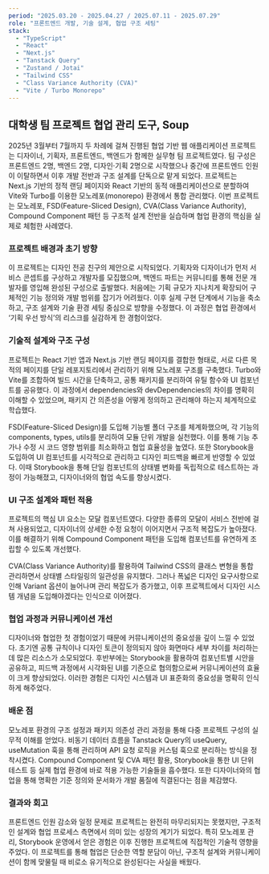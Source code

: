 ```yaml
---
period: "2025.03.20 - 2025.04.27 / 2025.07.11 - 2025.07.29"
role: "프론트엔드 개발, 기술 설계, 협업 구조 세팅"
stack:
  - "TypeScript"
  - "React"
  - "Next.js"
  - "Tanstack Query"
  - "Zustand / Jotai"
  - "Tailwind CSS"
  - "Class Variance Authority (CVA)"
  - "Vite / Turbo Monorepo"
---
```


## 대학생 팀 프로젝트 협업 관리 도구, Soup

2025년 3월부터 7월까지 두 차례에 걸쳐 진행된 협업 기반 웹 애플리케이션 프로젝트는 디자이너, 기획자, 프론트엔드, 백엔드가 함께한 실무형 팀 프로젝트였다. 팀 구성은 프론트엔드 2명, 백엔드 2명, 디자인·기획 2명으로 시작했으나 중간에 프론트엔드 인원이 이탈하면서 이후 개발 전반과 구조 설계를 단독으로 맡게 되었다. 프로젝트는 Next.js 기반의 정적 랜딩 페이지와 React 기반의 동적 애플리케이션으로 분할하여 Vite와 Turbo를 이용한 모노레포(monorepo) 환경에서 통합 관리했다. 이번 프로젝트는 모노레포, FSD(Feature-Sliced Design), CVA(Class Variance Authority), Compound Component 패턴 등 구조적 설계 전반을 실습하며 협업 환경의 핵심을 실제로 체험한 사례였다.

### 프로젝트 배경과 초기 방향

이 프로젝트는 디자인 전공 친구의 제안으로 시작되었다. 기획자와 디자이너가 먼저 서비스 콘셉트를 구상하고 개발자를 모집했으며, 백엔드 파트는 커뮤니티를 통해 전문 개발자를 영입해 완성된 구성으로 출발했다. 처음에는 기획 규모가 지나치게 확장되어 구체적인 기능 정의와 개발 범위를 잡기가 어려웠다. 이후 실제 구현 단계에서 기능을 축소하고, 구조 설계와 기술 환경 세팅 중심으로 방향을 수정했다. 이 과정은 협업 환경에서 ‘기획 우선 방식’의 리스크를 실감하게 한 경험이었다.

### 기술적 설계와 구조 구성

프로젝트는 React 기반 앱과 Next.js 기반 랜딩 페이지를 결합한 형태로, 서로 다른 목적의 페이지를 단일 레포지토리에서 관리하기 위해 모노레포 구조를 구축했다. Turbo와 Vite를 조합하여 빌드 시간을 단축하고, 공통 패키지를 분리하여 유틸 함수와 UI 컴포넌트를 공유했다. 이 과정에서 dependencies와 devDependencies의 차이를 명확히 이해할 수 있었으며, 패키지 간 의존성을 어떻게 정의하고 관리해야 하는지 체계적으로 학습했다.

FSD(Feature-Sliced Design)를 도입해 기능별 폴더 구조를 체계화했으며, 각 기능의 components, types, utils를 분리하여 모듈 단위 개발을 실천했다. 이를 통해 기능 추가나 수정 시 코드 영향 범위를 최소화하고 협업 효율성을 높였다. 또한 Storybook을 도입하여 UI 컴포넌트를 시각적으로 관리하고 디자인 피드백을 빠르게 반영할 수 있었다. 이때 Storybook을 통해 단일 컴포넌트의 상태별 변화를 독립적으로 테스트하는 과정이 가능해졌고, 디자이너와의 협업 속도를 향상시켰다.

### UI 구조 설계와 패턴 적용

프로젝트의 핵심 UI 요소는 모달 컴포넌트였다. 다양한 종류의 모달이 서비스 전반에 걸쳐 사용되었고, 디자이너의 상세한 수정 요청이 이어지면서 구조적 복잡도가 높아졌다. 이를 해결하기 위해 Compound Component 패턴을 도입해 컴포넌트를 유연하게 조립할 수 있도록 개선했다.

CVA(Class Variance Authority)를 활용하여 Tailwind CSS의 클래스 변형을 통합 관리하면서 상태별 스타일링의 일관성을 유지했다. 그러나 폭넓은 디자인 요구사항으로 인해 Variant 옵션이 늘어나며 관리 복잡도가 증가했고, 이후 프로젝트에서 디자인 시스템 개념을 도입해야겠다는 인식으로 이어졌다.

### 협업 과정과 커뮤니케이션 개선

디자이너와 협업한 첫 경험이었기 때문에 커뮤니케이션의 중요성을 깊이 느낄 수 있었다. 초기엔 공통 규칙이나 디자인 토큰이 정의되지 않아 화면마다 세부 차이를 처리하는 데 많은 리소스가 소모되었다. 후반부에는 Storybook을 활용하여 컴포넌트별 시안을 공유하고, 피드백 과정에서 시각화된 UI를 기준으로 협의함으로써 커뮤니케이션의 효율이 크게 향상되었다. 이러한 경험은 디자인 시스템과 UI 표준화의 중요성을 명확히 인식하게 해주었다.

### 배운 점

모노레포 환경의 구조 설정과 패키지 의존성 관리 과정을 통해 다중 프로젝트 구성의 실무적 이해를 얻었다. 비동기 데이터 흐름을 Tanstack Query의 useQuery, useMutation 훅을 통해 관리하며 API 요청 로직을 커스텀 훅으로 분리하는 방식을 정착시켰다. Compound Component 및 CVA 패턴 활용, Storybook을 통한 UI 단위 테스트 등 실제 협업 환경에 바로 적용 가능한 기술들을 흡수했다. 또한 디자이너와의 협업을 통해 명확한 기준 정의와 문서화가 개발 품질에 직결된다는 점을 체감했다.

### 결과와 회고

프론트엔드 인원 감소와 일정 문제로 프로젝트는 완전히 마무리되지는 못했지만, 구조적인 설계와 협업 프로세스 측면에서 의미 있는 성장의 계기가 되었다. 특히 모노레포 관리, Storybook 운영에서 얻은 경험은 이후 진행한 프로젝트에 직접적인 기술적 영향을 주었다. 이 프로젝트를 통해 협업은 단순한 역할 분담이 아닌, 구조적 설계와 커뮤니케이션이 함께 맞물릴 때 비로소 유기적으로 완성된다는 사실을 배웠다.

